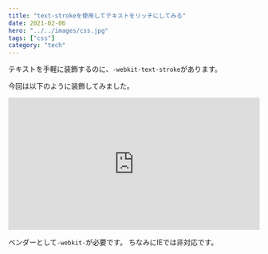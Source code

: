 ```yaml
---
title: "text-strokeを使用してテキストをリッチにしてみる"
date: 2021-02-06
hero: "../../images/css.jpg"
tags: ["css"]
category: "tech"
---
```


テキストを手軽に装飾するのに、`-webkit-text-stroke`があります。

今回は以下のように装飾してみました。

<iframe height="265" style="width: 100%;" scrolling="no" title="text-stroke-decoration" src="https://codepen.io/g-logic24/embed/eYBZzJg?height=265&theme-id=light&default-tab=css,result" frameborder="no" loading="lazy" allowtransparency="true" allowfullscreen="true">
  See the Pen <a href='https://codepen.io/g-logic24/pen/eYBZzJg'>text-stroke-decoration</a> by iwata
  (<a href='https://codepen.io/g-logic24'>@g-logic24</a>) on <a href='https://codepen.io'>CodePen</a>.
</iframe>

ベンダーとして`-webkit-`が必要です。
ちなみにIEでは非対応です。
